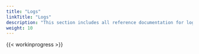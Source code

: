 ```yaml
---
title: "Logs"
linkTitle: "Logs"
description: "This section includes all reference documentation for logs generated by the Cortex Innovation platform."
weight: 10
---
```


{{< workinprogress >}}